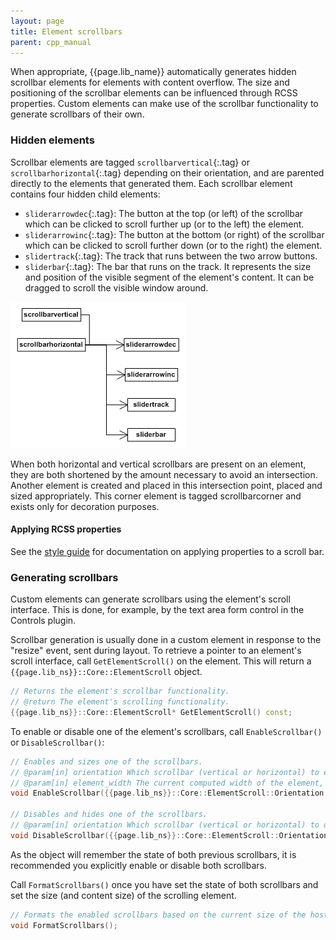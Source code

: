 ```yaml
---
layout: page
title: Element scrollbars
parent: cpp_manual
---
```


When appropriate, {{page.lib_name}} automatically generates hidden scrollbar elements for elements with content overflow. The size and positioning of the scrollbar elements can be influenced through RCSS properties. Custom elements can make use of the scrollbar functionality to generate scrollbars of their own.

### Hidden elements

Scrollbar elements are tagged `scrollbarvertical`{:.tag} or `scrollbarhorizontal`{:.tag} depending on their orientation, and are parented directly to the elements that generated them. Each scrollbar element contains four hidden child elements:

* `sliderarrowdec`{:.tag}: The button at the top (or left) of the scrollbar which can be clicked to scroll further up (or to the left) the element.
* `sliderarrowinc`{:.tag}: The button at the bottom (or right) of the scrollbar which can be clicked to scroll further down (or to the right) the element.
* `slidertrack`{:.tag}: The track that runs between the two arrow buttons.
* `sliderbar`{:.tag}: The bar that runs on the track. It represents the size and position of the visible segment of the element's content. It can be dragged to scroll the visible window around. 

![scrollbars_1.gif](scrollbars_1.gif)

When both horizontal and vertical scrollbars are present on an element, they are both shortened by the amount necessary to avoid an intersection. Another element is created and placed in this intersection point, placed and sized appropriately. This corner element is tagged scrollbarcorner and exists only for decoration purposes.

#### Applying RCSS properties

See the [style guide](../style_guide.md) for documentation on applying properties to a scroll bar.

### Generating scrollbars

Custom elements can generate scrollbars using the element's scroll interface. This is done, for example, by the text area form control in the Controls plugin.

Scrollbar generation is usually done in a custom element in response to the "resize" event, sent during layout. To retrieve a pointer to an element's scroll interface, call `GetElementScroll()` on the element. This will return a `{{page.lib_ns}}::Core::ElementScroll` object.

```cpp
// Returns the element's scrollbar functionality.
// @return The element's scrolling functionality.
{{page.lib_ns}}::Core::ElementScroll* GetElementScroll() const;
```

To enable or disable one of the element's scrollbars, call `EnableScrollbar()` or `DisableScrollbar()`:

```cpp
// Enables and sizes one of the scrollbars.
// @param[in] orientation Which scrollbar (vertical or horizontal) to enable.
// @param[in] element_width The current computed width of the element, used only to resolve percentage properties.
void EnableScrollbar({{page.lib_ns}}::Core::ElementScroll::Orientation orientation, float element_width);

// Disables and hides one of the scrollbars.
// @param[in] orientation Which scrollbar (vertical or horizontal) to disable.
void DisableScrollbar({{page.lib_ns}}::Core::ElementScroll::Orientation orientation);
```

As the object will remember the state of both previous scrollbars, it is recommended you explicitly enable or disable both scrollbars.

Call `FormatScrollbars()` once you have set the state of both scrollbars and set the size (and content size) of the scrolling element.

```cpp
// Formats the enabled scrollbars based on the current size of the host element.
void FormatScrollbars();
```

